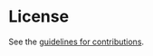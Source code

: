 # License

See the
[guidelines for contributions](https://github.com/kkohbrok/mls-implementations/blob/main/CONTRIBUTING.md).

